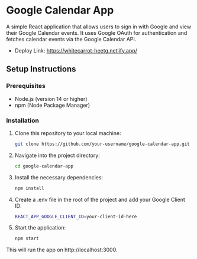 # Google Calendar App

A simple React application that allows users to sign in with Google and view their Google Calendar events. It uses Google OAuth for authentication and fetches calendar events via the Google Calendar API.
- Deploy Link: https://whitecarrot-heetg.netlify.app/

## Setup Instructions

### Prerequisites

- Node.js (version 14 or higher)
- npm (Node Package Manager)

### Installation

1. Clone this repository to your local machine:

   ```bash
   git clone https://github.com/your-username/google-calendar-app.git
2. Navigate into the project directory:

   ```bash
   cd google-calendar-app
3. Install the necessary dependencies:

   ```bash
   npm install

4. Create a .env file in the root of the project and add your Google Client ID:   
   ```bash 
   REACT_APP_GOOGLE_CLIENT_ID=your-client-id-here

5. Start the application:

   ```bash
   npm start
This will run the app on http://localhost:3000.
